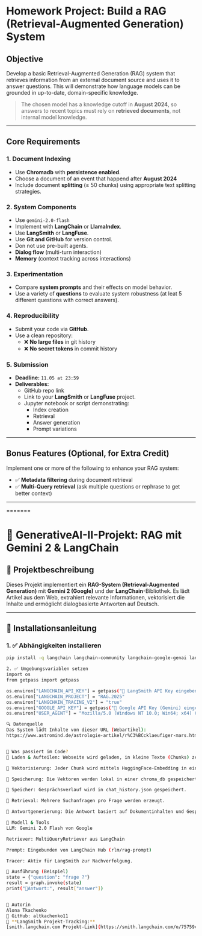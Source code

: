 
# Homework Project: Build a RAG (Retrieval-Augmented Generation) System

## Objective
Develop a basic Retrieval-Augmented Generation (RAG) system that retrieves information from an external document source and uses it to answer questions. This will demonstrate how language models can be grounded in up-to-date, domain-specific knowledge.

> The chosen model has a knowledge cutoff in **August 2024**, so answers to recent topics must rely on **retrieved documents**, not internal model knowledge.

---

## Core Requirements

### 1. Document Indexing
- Use **Chromadb** with **persistence enabled**.
- Choose a document of an event that happend after **August 2024**
- Include document **splitting** (≥ 50 chunks) using appropriate text splitting strategies.

### 2. System Components
- Use `gemini-2.0-flash`
- Implement with **LangChain** or **LlamaIndex**.  
- Use **LangSmith** or **LangFuse**.  
- Use **Git and GitHub** for version control.
- Don not use pre-built agents.
- **Dialog flow** (multi-turn interaction)  
- **Memory** (context tracking across interactions)  

### 3. Experimentation  
- Compare **system prompts** and their effects on model behavior.  
- Use a variety of **questions** to evaluate system robustness (at leat 5 different questions with correct answers).

### 4. Reproducibility  
- Submit your code via **GitHub**.  
- Use a clean repository:  
  - ❌ **No large files** in git history  
  - ❌ **No secret tokens** in commit history

### 5. Submission  
- **Deadline:** `11.05 at 23:59`  
- **Deliverables:**
  - GitHub repo link
  - Link to your **LangSmith** or **LangFuse** project.
  - Jupyter notebook or script demonstrating:
    - Index creation
    - Retrieval
    - Answer generation
    - Prompt variations

---

## Bonus Features (Optional, for Extra Credit)

Implement one or more of the following to enhance your RAG system:

- ✅ **Metadata filtering** during document retrieval  
- ✅ **Multi-Query retrieval** (ask multiple questions or rephrase to get better context)

---
=======
# 🤖 GenerativeAI-II-Projekt: RAG mit Gemini 2 & LangChain

## 📝 Projektbeschreibung

Dieses Projekt implementiert ein **RAG-System (Retrieval-Augmented Generation)** mit **Gemini 2 (Google)** und der **LangChain**-Bibliothek. Es lädt Artikel aus dem Web, extrahiert relevante Informationen, vektorisiert die Inhalte und ermöglicht dialogbasierte Antworten auf Deutsch.

---

## 🔧 Installationsanleitung

### 1. ✅ Abhängigkeiten installieren

```bash
pip install -q langchain langchain-community langchain-google-genai langgraph chromadb

2. ✅ Umgebungsvariablen setzen
import os
from getpass import getpass

os.environ["LANGCHAIN_API_KEY"] = getpass("🔑 LangSmith API Key eingeben: ")
os.environ["LANGCHAIN_PROJECT"] = "RAG.2025"
os.environ["LANGCHAIN_TRACING_V2"] = "true"
os.environ["GOOGLE_API_KEY"] = getpass("🔑 Google API Key (Gemini) eingeben: ")
os.environ["USER_AGENT"] = "Mozilla/5.0 (Windows NT 10.0; Win64; x64) Chrome/123.0.0.0 Safari/537.36"

🔍 Datenquelle
Das System lädt Inhalte von dieser URL (Webartikel):
https://www.astromind.de/astrologie-artikel/r%C3%BCcklaeufiger-mars.html


🧠 Was passiert im Code?
🔹 Laden & Aufteilen: Webseite wird geladen, in kleine Texte (Chunks) zerlegt.

🔹 Vektorisierung: Jeder Chunk wird mittels HuggingFace-Embedding in einen Vektor umgewandelt.

🔹 Speicherung: Die Vektoren werden lokal in einer chroma_db gespeichert.

🔹 Speicher: Gesprächsverlauf wird in chat_history.json gespeichert.

🔹 Retrieval: Mehrere Suchanfragen pro Frage werden erzeugt.

🔹 Antwortgenerierung: Die Antwort basiert auf Dokumentinhalten und Gesprächskontext.

🤖 Modell & Tools
LLM: Gemini 2.0 Flash von Google

Retriever: MultiQueryRetriever aus LangChain

Prompt: Eingebunden von LangChain Hub (rlm/rag-prompt)

Tracer: Aktiv für LangSmith zur Nachverfolgung.

🚀 Ausführung (Beispiel)
state = {"question": "frage ?"}
result = graph.invoke(state)
print("📍Antwort:", result["answer"])


👤 Autorin
Alona Tkachenko
🔗 GitHub: altkachenko11
🔗 **LangSmith Projekt-Tracking:**  
[smith.langchain.com Projekt-Link](https://smith.langchain.com/o/75759cbe-275f-4bca-8856-b15c344abcf9/projects/p/47040df8-9915-40ae-90be-a6c0a66d0b52?timeModel=%7B%22duration%22%3A%227d%22%7D)


